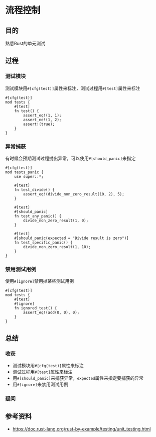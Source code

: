# 流程控制

## 目的
熟悉Rust的单元测试

## 过程
### 测试模块
测试模块用`#[cfg(test)]`属性来标注，测试过程用`#[test]`属性来标注
```
#[cfg(test)]
mod tests {
    #[test]
    fn test() {
        assert_eq!(1, 1);
        assert_ne!(1, 2);
        assert!(true);
    }
}
```

### 异常捕获
有时候会预期测试过程抛出异常，可以使用`#[should_panic]`来指定
```
#[cfg(test)]
mod tests_panic {
    use super::*;

    #[test]
    fn test_divide() {
        assert_eq!(divide_non_zero_result(10, 2), 5);
    }

    #[test]
    #[should_panic]
    fn test_any_panic() {
        divide_non_zero_result(1, 0);
    }

    #[test]
    #[should_panic(expected = "Divide result is zero")]
    fn test_specific_panic() {
        divide_non_zero_result(1, 10);
    }
}
```

### 禁用测试用例
使用`#[ignore]`禁用掉某些测试用例
```
#[cfg(test)]
mod tests {
    #[test]
    #[ignore]
    fn ignored_test() {
        assert_eq!(add(0, 0), 0);
    }
}
```

## 总结

### 收获
- 测试模块用`#[cfg(test)]`属性来标注
- 测试过程用`#[test]`属性来标注
- 用`#[should_panic]`来捕获异常，`expected`属性来指定要捕获的异常
- 用`#[ignore]`来禁用测试用例

### 疑问


## 参考资料
- https://doc.rust-lang.org/rust-by-example/testing/unit_testing.html
